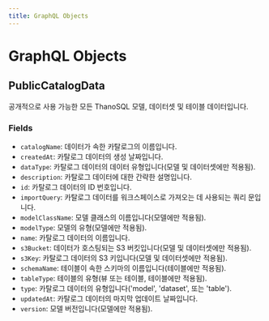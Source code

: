 ```yaml
---
title: GraphQL Objects
---
```


# **GraphQL Objects**


## __PublicCatalogData__

공개적으로 사용 가능한 모든 ThanoSQL 모델, 데이터셋 및 테이블 데이터입니다.

### __Fields__

- `catalogName`: 데이터가 속한 카탈로그의 이름입니다.
- `createdAt`: 카탈로그 데이터의 생성 날짜입니다.
- `dataType`: 카탈로그 데이터의 데이터 유형입니다(모델 및 데이터셋에만 적용됨).
- `description`: 카탈로그 데이터에 대한 간략한 설명입니다.
- `id`: 카탈로그 데이터의 ID 번호입니다.
- `importQuery`: 카탈로그 데이터를 워크스페이스로 가져오는 데 사용되는 쿼리 문입니다.
- `modelClassName`: 모델 클래스의 이름입니다(모델에만 적용됨).
- `modelType`: 모델의 유형(모델에만 적용됨).
- `name`: 카탈로그 데이터의 이름입니다.
- `s3Bucket`: 데이터가 호스팅되는 S3 버킷입니다(모델 및 데이터셋에만 적용됨).
- `s3Key`: 카탈로그 데이터의 S3 키입니다(모델 및 데이터셋에만 적용됨).
- `schemaName`: 테이블이 속한 스키마의 이름입니다(테이블에만 적용됨).
- `tableType`: 테이블의 유형(뷰 또는 테이블, 테이블에만 적용됨).
- `type`: 카탈로그 데이터의 유형입니다('model', 'dataset', 또는 'table').
- `updatedAt`: 카탈로그 데이터의 마지막 업데이트 날짜입니다.
- `version`: 모델 버전입니다(모델에만 적용됨).
